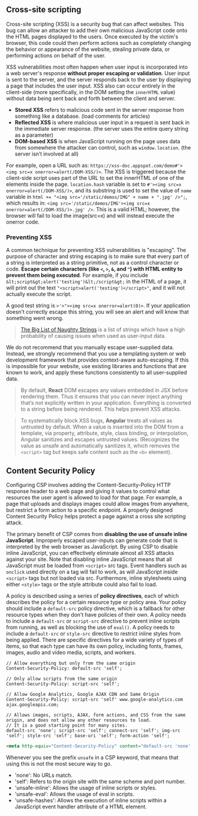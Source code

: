 ## Cross-site scripting
Cross-site scripting (XSS) is a security bug that can affect websites. This bug can allow an attacker to add their own malicious JavaScript code onto the HTML pages displayed to the users. Once executed by the victim's browser, this code could then perform actions such as completely changing the behavior or appearance of the website, stealing private data, or performing actions on behalf of the user.

XSS vulnerabilities most often happen when user input is incorporated into a web server's response **without proper escaping or validation**. User input is sent to the server, and the server responds back to the user by displaying a page that includes the user input. XSS also can occur entirely in the client-side (more specifically, in the DOM setting the `innerHTML` value) without data being sent back and forth between the client and server.

- **Stored XSS** refers to malicious code sent in the server response from something like a database. (load comments for articles)
- **Reflected XSS** is where malicious user input in a request is sent back in the immediate server response. (the server uses the entire query string as a parameter)
- **DOM-based XSS** is when JavaScript running on the page uses data from somewhere the attacker can control, such as `window.location`. (the server isn’t involved at all)

For example, open a URL such as: `https://xss-doc.appspot.com/demo#'><img src=x onerror=alert(/DOM-XSS/)>`. The XSS is triggered because the client-side script uses part of the URL to set the innerHTML of one of the elements inside the page. `location.hash` variable is set to `#'><img src=x onerror=alert(/DOM-XSS/)>`, and its substring is used to set the value of `name` variable in `html += "<img src='/static/demos/IMG" + name + ".jpg' />";`, which results in: `<img src='/static/demos/IMG'><img src=x onerror=alert(/DOM-XSS/)>.jpg' />`. This is a valid HTML; however, the browser will fail to load the image(src=x) and will instead execute the onerror code.

### Preventing XSS
A common technique for preventing XSS vulnerabilities is "escaping". The purpose of character and string escaping is to make sure that every part of a string is interpreted as a string primitive, not as a control character or code. **Escape certain characters (like `<`, `>`, `&`, and `"`) with HTML entity to prevent them being executed**. For example, if you include `&lt;script&gt;alert('testing')&lt;/script&gt;` in the HTML of a page, it will print out the text `"<script>alert('testing')</script>"`, and it will not actually execute the script.

A good test string is `>'>"><img src=x onerror=alert(0)>`. If your application doesn't correctly escape this string, you will see an alert and will know that something went wrong.

> [The Big List of Naughty Strings](https://github.com/minimaxir/big-list-of-naughty-strings) is a list of strings which have a high probability of causing issues when used as user-input data.

We do not recommend that you manually escape user-supplied data. Instead, we strongly recommend that you use a templating system or web development framework that provides context-aware auto-escaping. If this is impossible for your website, use existing libraries and functions that are known to work, and apply these functions consistently to all user-supplied data.

> By default, **React** DOM escapes any values embedded in JSX before rendering them. Thus it ensures that you can never inject anything that’s not explicitly written in your application. Everything is converted to a string before being rendered. This helps prevent XSS attacks.

> To systematically block XSS bugs, **Angular** treats all values as untrusted by default. When a value is inserted into the DOM from a template, via property, attribute, style, class binding, or interpolation, Angular sanitizes and escapes untrusted values. (Recognizes the value as unsafe and automatically sanitizes it, which removes the `<script>` tag but keeps safe content such as the `<b>` element).


## Content Security Policy
Configuring CSP involves adding the Content-Security-Policy HTTP response header to a web page and giving it values to control what resources the user agent is allowed to load for that page. For example, a page that uploads and displays images could allow images from anywhere, but restrict a form action to a specific endpoint. A properly designed Content Security Policy helps protect a page against a cross site scripting attack.

The primary benefit of CSP comes from **disabling the use of unsafe inline JavaScript**. Improperly escaped user-inputs can generate code that is interpreted by the web browser as JavaScript. By using CSP to disable inline JavaScript, you can effectively eliminate almost all XSS attacks against your site. Note that disabling inline JavaScript means that all JavaScript must be loaded from `<script>` src tags. Event handlers such as `onclick` used directly on a tag will fail to work, as will JavaScript inside `<script>` tags but not loaded via src. Furthermore, inline stylesheets using either `<style>` tags or the style attribute could also fail to load.

A policy is described using a series of **policy directives**, each of which describes the policy for a certain resource type or policy area. Your policy should include a `default-src` policy directive, which is a fallback for other resource types when they don't have policies of their own. A policy needs to include a `default-src` or `script-src` directive to prevent inline scripts from running, as well as blocking the use of `eval()`. A policy needs to include a `default-src` or `style-src` directive to restrict inline styles from being applied. There are specific directives for a wide variety of types of items, so that each type can have its own policy, including fonts, frames, images, audio and video media, scripts, and workers.

```
// Allow everything but only from the same origin
Content-Security-Policy: default-src 'self';

// Only allow scripts from the same origin
Content-Security-Policy: script-src 'self';

// Allow Google Analytics, Google AJAX CDN and Same Origin
Content-Security-Policy: script-src 'self' www.google-analytics.com ajax.googleapis.com;

// Allows images, scripts, AJAX, form actions, and CSS from the same origin, and does not allow any other resources to load.
// It is a good starting point for many sites.
default-src 'none'; script-src 'self'; connect-src 'self'; img-src 'self'; style-src 'self'; base-uri 'self'; form-action 'self';
```

```html
<meta http-equiv="Content-Security-Policy" content="default-src 'none'; manifest-src 'none'; prefetch-src 'none'; worker-src 'none'; object-src 'self'; font-src *; connect-src 'self' https://www.google-analytics.com; img-src 'self' https://some-cdn.com; script-src 'self' https://platform.twitter.com https://www.google-analytics.com https://connect.facebook.net https://staticxx.facebook.com; style-src 'self' https://platform.twitter.com">
```

Whenever you see the prefix `unsafe` in a CSP keyword, that means that using this is not the most secure way to go.
- 'none': No URLs match.
- 'self': Refers to the origin site with the same scheme and port number.
- 'unsafe-inline': Allows the usage of inline scripts or styles.
- 'unsafe-eval': Allows the usage of eval in scripts.
- 'unsafe-hashes': Allows the execution of inline scripts within a JavaScript event handler attribute of a HTML element.
